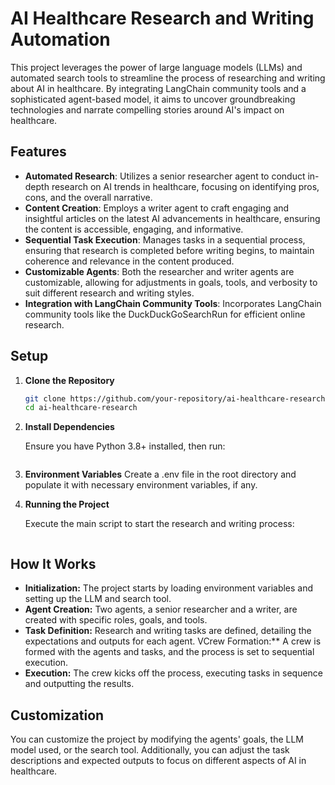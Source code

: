 # AI Healthcare Research and Writing Automation

This project leverages the power of large language models (LLMs) and automated search tools to streamline the process of researching and writing about AI in healthcare. By integrating LangChain community tools and a sophisticated agent-based model, it aims to uncover groundbreaking technologies and narrate compelling stories around AI's impact on healthcare.

## Features

- **Automated Research**: Utilizes a senior researcher agent to conduct in-depth research on AI trends in healthcare, focusing on identifying pros, cons, and the overall narrative.
- **Content Creation**: Employs a writer agent to craft engaging and insightful articles on the latest AI advancements in healthcare, ensuring the content is accessible, engaging, and informative.
- **Sequential Task Execution**: Manages tasks in a sequential process, ensuring that research is completed before writing begins, to maintain coherence and relevance in the content produced.
- **Customizable Agents**: Both the researcher and writer agents are customizable, allowing for adjustments in goals, tools, and verbosity to suit different research and writing styles.
- **Integration with LangChain Community Tools**: Incorporates LangChain community tools like the DuckDuckGoSearchRun for efficient online research.

## Setup

1. **Clone the Repository**

   ```bash
   git clone https://github.com/your-repository/ai-healthcare-research.git
   cd ai-healthcare-research
   ```

2. **Install Dependencies**

   Ensure you have Python 3.8+ installed, then run:
   ```pip install -r requirements.txt
   ```

3. **Environment Variables**
   Create a .env file in the root directory and populate it with necessary environment variables, if any.

4. **Running the Project**

   Execute the main script to start the research and writing process:
   ```python main.py
   ```

## How It Works

- **Initialization:** The project starts by loading environment variables and setting up the LLM and search tool.
- **Agent Creation:** Two agents, a senior researcher and a writer, are created with specific roles, goals, and tools.
- **Task Definition:** Research and writing tasks are defined, detailing the expectations and outputs for each agent.
  VCrew Formation:\*\* A crew is formed with the agents and tasks, and the process is set to sequential execution.
- **Execution:** The crew kicks off the process, executing tasks in sequence and outputting the results.

## Customization

You can customize the project by modifying the agents' goals, the LLM model used, or the search tool. Additionally, you can adjust the task descriptions and expected outputs to focus on different aspects of AI in healthcare.
